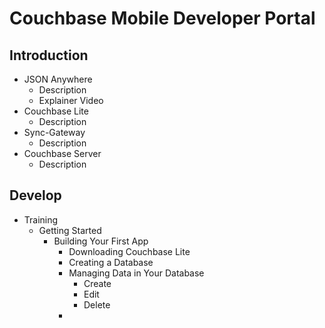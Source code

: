 Couchbase Mobile Developer Portal
=================================

Introduction
------------
- JSON Anywhere
  - Description
  - Explainer Video
- Couchbase Lite
  - Description
- Sync-Gateway
  - Description
- Couchbase Server
  - Description

Develop
-------
- Training
  - Getting Started
    - Building Your First App
      - Downloading Couchbase Lite
      - Creating a Database
      - Managing Data in Your Database
        - Create
        - Edit
        - Delete
      - 
